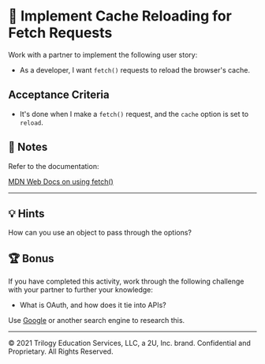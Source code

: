 # 📖 Implement Cache Reloading for Fetch Requests

Work with a partner to implement the following user story:

- As a developer, I want `fetch()` requests to reload the browser's cache.

## Acceptance Criteria

- It's done when I make a `fetch()` request, and the `cache` option is set to `reload`.

## 📝 Notes

Refer to the documentation:

[MDN Web Docs on using fetch()](https://developer.mozilla.org/en-US/docs/Web/API/Fetch_API/Using_Fetch)

---

## 💡 Hints

How can you use an object to pass through the options?

## 🏆 Bonus

If you have completed this activity, work through the following challenge with your partner to further your knowledge:

- What is OAuth, and how does it tie into APIs?

Use [Google](https://www.google.com) or another search engine to research this.

---

© 2021 Trilogy Education Services, LLC, a 2U, Inc. brand. Confidential and Proprietary. All Rights Reserved.
